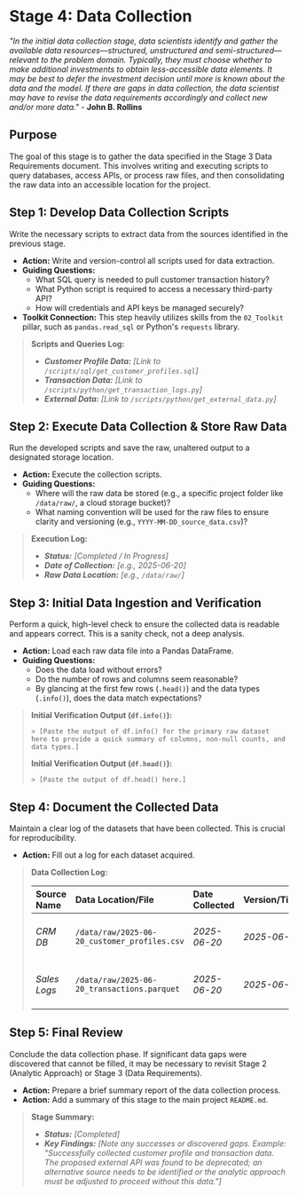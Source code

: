 # Stage 4: Data Collection

*"In the initial data collection stage, data scientists identify and gather the available data resources—structured, unstructured and semi-structured—relevant to the problem domain. Typically, they must choose whether to make additional investments to obtain less-accessible data elements. It may be best to defer the investment decision until more is known about the data and the model. If there are gaps in data collection, the data scientist may have to revise the data requirements accordingly and collect new and/or more data."* - **John B. Rollins**


## Purpose

The goal of this stage is to gather the data specified in the Stage 3 Data Requirements document. This involves writing and executing scripts to query databases, access APIs, or process raw files, and then consolidating the raw data into an accessible location for the project.


## Step 1: Develop Data Collection Scripts

Write the necessary scripts to extract data from the sources identified in the previous stage.

  * **Action:** Write and version-control all scripts used for data extraction.
  * **Guiding Questions:**
      * What SQL query is needed to pull customer transaction history?
      * What Python script is required to access a necessary third-party API?
      * How will credentials and API keys be managed securely?
  * **Toolkit Connection:** This step heavily utilizes skills from the `02_Toolkit` pillar, such as `pandas.read_sql` or Python's `requests` library.

> **Scripts and Queries Log:**
>
>   * ***Customer Profile Data:*** *[Link to `/scripts/sql/get_customer_profiles.sql`]*
>   * ***Transaction Data:*** *[Link to `/scripts/python/get_transaction_logs.py`]*
>   * ***External Data:*** *[Link to `/scripts/python/get_external_data.py`]*


## Step 2: Execute Data Collection & Store Raw Data

Run the developed scripts and save the raw, unaltered output to a designated storage location.

  * **Action:** Execute the collection scripts.
  * **Guiding Questions:**
      * Where will the raw data be stored (e.g., a specific project folder like `/data/raw/`, a cloud storage bucket)?
      * What naming convention will be used for the raw files to ensure clarity and versioning (e.g., `YYYY-MM-DD_source_data.csv`)?

> **Execution Log:**
>
>   * ***Status:*** *[Completed / In Progress]*
>   * ***Date of Collection:*** *[e.g., 2025-06-20]*
>   * ***Raw Data Location:*** *[e.g., `/data/raw/`]*


## Step 3: Initial Data Ingestion and Verification

Perform a quick, high-level check to ensure the collected data is readable and appears correct. This is a sanity check, not a deep analysis.

  * **Action:** Load each raw data file into a Pandas DataFrame.
  * **Guiding Questions:**
      * Does the data load without errors?
      * Do the number of rows and columns seem reasonable?
      * By glancing at the first few rows (`.head()`) and the data types (`.info()`), does the data match expectations?

> **Initial Verification Output (`df.info()`):**
>
> ```
> > [Paste the output of df.info() for the primary raw dataset here to provide a quick summary of columns, non-null counts, and data types.]
> ```
>
> **Initial Verification Output (`df.head()`):**
>
> ```
> > [Paste the output of df.head() here.]
> ```


## Step 4: Document the Collected Data

Maintain a clear log of the datasets that have been collected. This is crucial for reproducibility.

  * **Action:** Fill out a log for each dataset acquired.

> **Data Collection Log:**
>
> | Source Name | Data Location/File | Date Collected | Version/Timestamp | Notes |
> | :--- | :--- | :--- | :--- | :--- |
> | *CRM DB* | `/data/raw/2025-06-20_customer_profiles.csv`| *2025-06-20* | *2025-06-20 19:30* | *Contains all active customer profiles.* |
> | *Sales Logs* | `/data/raw/2025-06-20_transactions.parquet`| *2025-06-20* | *2025-06-20 19:30* | *Transaction data for the last 24 months.*|


## Step 5: Final Review

Conclude the data collection phase. If significant data gaps were discovered that cannot be filled, it may be necessary to revisit Stage 2 (Analytic Approach) or Stage 3 (Data Requirements).

  * **Action:** Prepare a brief summary report of the data collection process.
  * **Action:** Add a summary of this stage to the main project `README.md`.

> **Stage Summary:**
>
>   * ***Status:*** *[Completed]*
>   * ***Key Findings:*** *[Note any successes or discovered gaps. Example: "Successfully collected customer profile and transaction data. The proposed external API was found to be deprecated; an alternative source needs to be identified or the analytic approach must be adjusted to proceed without this data."]*
